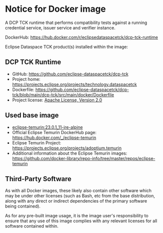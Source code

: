 # Notice for Docker image

A DCP TCK runtime that performs compatibility tests against a running credential service, issuer service and verifier
instance.

DockerHub: <https://hub.docker.com/r/eclipsedataspacetck/dcp-tck-runtime>

Eclipse Dataspace TCK product(s) installed within the image:

## DCP TCK Runtime

- GitHub: <https://github.com/eclipse-dataspacetck/dcp-tck>
- Project home: <https://projects.eclipse.org/projects/technology.dataspacetck>
- Dockerfile: <https://github.com/eclipse-dataspacetck/dcp-tck/blob/main/dcp-tck/src/main/docker/Dockerfile>
- Project license: [Apache License, Version 2.0](https://github.com/eclipse-tractusx/tractusx-edc/blob/main/LICENSE)

## Used base image

- [eclipse-temurin:23.0.1_11-jre-alpine](https://github.com/adoptium/containers)
- Official Eclipse Temurin DockerHub page: <https://hub.docker.com/_/eclipse-temurin>
- Eclipse Temurin Project: <https://projects.eclipse.org/projects/adoptium.temurin>
- Additional information about the Eclipse Temurin
  images: <https://github.com/docker-library/repo-info/tree/master/repos/eclipse-temurin>

## Third-Party Software

As with all Docker images, these likely also contain other software which may be under other licenses (such as Bash, etc
from the base distribution, along with any direct or indirect dependencies of the primary software being contained).

As for any pre-built image usage, it is the image user's responsibility to ensure that any use of this image complies
with any relevant licenses for all software contained within.
